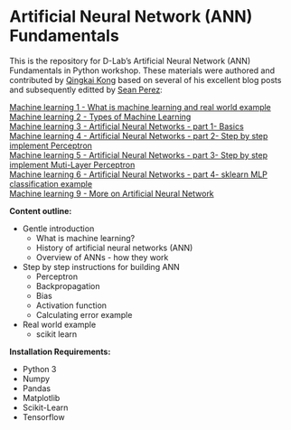 # Artificial Neural Network (ANN) Fundamentals

This is the repository for D-Lab’s Artificial Neural Network (ANN) Fundamentals in Python workshop. These materials were authored and contributed by [Qingkai Kong](http://seismo.berkeley.edu/qingkaikong/) based on several of his excellent blog posts and subsequently editted by [Sean Perez](https://seanmperez.github.io/index.htm): 

[Machine learning 1 - What is machine learning and real world example](http://qingkaikong.blogspot.com/2016/10/machine-learning-1-what-is-machine.html)  
[Machine learning 2 - Types of Machine Learning](http://qingkaikong.blogspot.com/2016/10/machine-learning-2-types-of-machine.html)  
[Machine learning 3 - Artificial Neural Networks - part 1- Basics](http://qingkaikong.blogspot.com/2016/11/machine-learning-3-artificial-neural.html)  
[Machine learning 4 - Artificial Neural Networks - part 2- Step by step implement Perceptron](http://qingkaikong.blogspot.com/2016/11/machine-learning-3-artificial-neural_12.html)   
[Machine learning 5 - Artificial Neural Networks - part 3- Step by step implement Muti-Layer Perceptron](http://qingkaikong.blogspot.com/2016/11/machine-learning-5-artificial-neural.html)  
[Machine learning 6 - Artificial Neural Networks - part 4- sklearn MLP classification example](http://qingkaikong.blogspot.com/2016/11/machine-learning-6-artificial-neural.html)   
[Machine learning 9 - More on Artificial Neural Network](http://qingkaikong.blogspot.com/2017/02/machine-learning-9-more-on-artificial.html)

**Content outline:**
- Gentle introduction 
  - What is machine learning?
  - History of artificial neural networks (ANN)
  - Overview of ANNs - how they work
- Step by step instructions for building ANN
  - Perceptron
  - Backpropagation
  - Bias
  - Activation function
  - Calculating error example
- Real world example
  - scikit learn

**Installation Requirements:**
- Python 3
- Numpy
- Pandas
- Matplotlib
- Scikit-Learn
- Tensorflow

